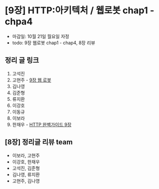 # [9장] HTTP:아키텍처 / 웹로봇 chap1 - chpa4

- 마감일: 10월 21일 월요일 자정
- todo: 9장 웹로봇 chap1 - chap4, 8장 리뷰

## 정리 글 링크

1. 고석진
2. 고현주 - [9장 웹 로봇](https://dev-junior.tistory.com/14)
3. 김나영
4. 김준형
5. 류지환
6. 이강호
7. 이동규
8. 이보라
9. 한재우 - [HTTP 완벽가이드 9장](https://bebiangel.github.io/2019/10/19/http-guide-chap9/)

## [8장] 정리글 리뷰 team

- 이보라, 고현주
- 이강호, 한재우
- 고석진, 김준형
- 김나영, 류지환
- 고현주, 김나영
